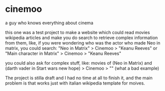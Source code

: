 # cinemoo
a guy who knows everything about cinema

this one was a test project to make a website which could read movies wikipedia articles and make you do search to retrieve complex information from them, like, if you were wondering who was the actor who made Neo in matrix, you could search:
"Neo in Matrix" > Cinemoo > "Keanu Reeves"
or
"Main character in Matrix" > Cinemoo > "Keanu Reeves"

you could also ask for complex stuff, like:
movies of (Neo in Matrix) and (darth vader in Start wars new hope) > Cinemoo > "" (what a bad example)


The project is stilla draft and I had no time at all to finish it, and the main problem is that works just with italian wikipedia template for moives.
